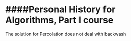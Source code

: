 ####Personal History for Algorithms, Part I course
============


The solution for Percolation does not deal with backwash
